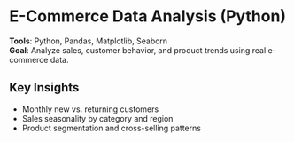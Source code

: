 # E-Commerce Data Analysis (Python)

**Tools**: Python, Pandas, Matplotlib, Seaborn  
**Goal**: Analyze sales, customer behavior, and product trends using real e-commerce data.

## Key Insights
- Monthly new vs. returning customers
- Sales seasonality by category and region
- Product segmentation and cross-selling patterns
